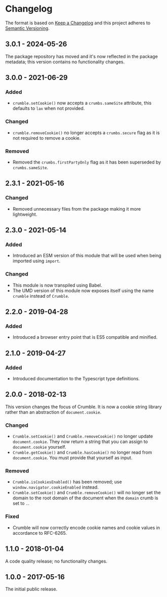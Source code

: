 # Changelog

The format is based on [Keep a Changelog](http://keepachangelog.com/) and this project adheres to [Semantic Versioning](https://semver.org/spec/v2.0.0.html).

## 3.0.1 - 2024-05-26

The package repository has moved and it's now reflected in the package metadata; this version contains no functionality changes.

## 3.0.0 - 2021-06-29

### Added

- `crumble.setCookie()` now accepts a `crumbs.sameSite` attribute, this defaults to `lax` when not provided.

### Changed

- `crumble.removeCookie()` no longer accepts a `crumbs.secure` flag as it is not required to remove a cookie.

### Removed

- Removed the `crumbs.firstPartyOnly` flag as it has been superseded by `crumbs.sameSite`.

## 2.3.1 - 2021-05-16

### Changed

- Removed unnecessary files from the package making it more lightweight.

## 2.3.0 - 2021-05-14

### Added

- Introduced an ESM version of this module that will be used when being imported using `import`.

### Changed

- This module is now transpiled using Babel.
- The UMD version of this module now exposes itself using the name `crumble` instead of `Crumble`.

## 2.2.0 - 2019-04-28

### Added

- Introduced a browser entry point that is ES5 compatible and minified.

## 2.1.0 - 2019-04-27

### Added

- Introduced documentation to the Typescript type definitions.

## 2.0.0 - 2018-02-13

This version changes the focus of Crumble. It is now a cookie string library rather than an abstraction of `document.cookie`.

### Changed

- `Crumble.setCookie()` and `Crumble.removeCookie()` no longer update `document.cookie`. They now return a string that you can assign to `document.cookie` yourself.
- `Crumble.getCookie()` and `Crumble.hasCookie()` no longer read from `document.cookie`. You must provide that yourself as input.

### Removed

- `Crumble.isCookiesEnabled()` has been removed; use `window.navigator.cookieEnabled` instead.
- `Crumble.setCookie()` and `Crumble.removeCookie()` will no longer set the domain to the root domain of the document when the `domain` crumb is set to `.`.

### Fixed

- Crumble will now correctly encode cookie names and cookie values in accordance to RFC-6265.

## 1.1.0 - 2018-01-04

A code quality release; no functionality changes.

## 1.0.0 - 2017-05-16

The initial public release.
